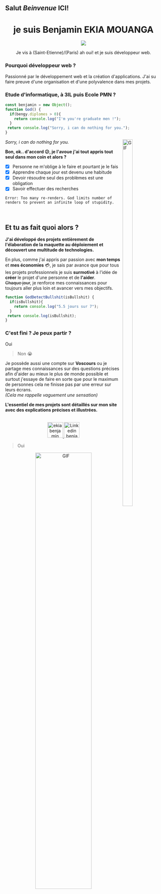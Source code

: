 ## Salut *Beinvenue* ICI!

  <h1 align="center"> je suis Benjamin EKIA MOUANGA </h1>

  <p align = "center">
    <img align = "center" src="https://media2.giphy.com/media/qgQUggAC3Pfv687qPC/giphy.gif?cid=ecf05e479ravwcf4k31ixcq6vn9z6e18fxq9q7o7d04sh3ay&rid=giphy.gif&ct=g" />
  </p>

<p align="center">
  Je vis à (Saint-Etienne)/(Paris) ah oui! et je suis développeur web.
</p> 

### Pourquoi développeur web ?

Passionné par le développement web et la création d'applications. J'ai su faire preuve d'une organisation et d'une polyvalence dans mes projets.

### Etude d'informatique, à 3IL puis Ecole PMN ?
```javascript
const benjamin = new Object();
function God() {
  if(bengy.diplomes > 0){
    return console.log("I'm you're graduate men !");
  }
 return console.log("Sorry, i can do nothing for you.");
}
```

<img align="right" width="25%" height ="55%" alt="GIF" src="https://media3.giphy.com/media/OOheW62jttDtD4zobg/giphy.gif?cid=ecf05e47cuvc2bcb6x9nao1irc0em3zynte1759bi02r2dmf&rid=giphy.gif&ct=g"></img>

*Sorry, i can do nothing for you.*

**Bon, ok.. d'accord 😕, je l'avoue j'ai tout appris tout seul dans mon coin et alors ?**
  - [x] Personne ne m'oblige à le faire et pourtant je le fais
  - [x] Apprendre chaque jour est devenu une habitude
  - [x] Devoir résoudre seul des problèmes est une obligation
  - [x] Savoir effectuer des recherches
  ``` 
  Error: Too many re-renders. God limits number of
  renders to prevent an infinite loop of stupidity.
  ```

&nbsp;

## Et tu as fait quoi alors ?

**J'ai développé des projets entièrement de l'élaboration de la maquette au déploiement et découvert une multitude de technologies.**<br/>

En plus, comme j'ai appris par passion avec **mon temps** et **mes économies** 💳, je sais par avance que pour tous les projets professionnels 
je suis **surmotivé** à l'idée de **créer** le projet d'une personne et de **l'aider**.<br/>
~~Chaque jour~~, je renforce mes connaissances pour toujours aller plus loin et avancer vers mes objectifs.
```js
function GodDetectBullshit(isBullshit) {
  if(isBullshit){
    return console.log("5.5 jours sur 7");
  }
 return console.log(isBullshit);
}
 ```


### C'est fini ? Je peux partir ?

Oui
> Non 😭

Je possède aussi une compte sur **Voscours** ou je partage mes connaissances sur des questions précises afin d'aider au mieux le plus de monde possible et surtout
j'essaye de faire en sorte que pour le maximum de personnes cela ne finisse pas par une erreur sur leurs écrans.<br/>
*(Cela me rappelle vaguement une sensation)*

**L'essentiel de mes projets sont détaillés sur mon site avec des explications précises et illustrées.**<br/>

<p align="center">
  <br/>
  <a href="mailto:ekiabenjamin@gmail.com?subject=Bonjour!">
    <img alt="ekia benjamin"  width="50px" src="https://logos-marques.com/wp-content/uploads/2021/03/Gmail-Logo-2013.png"/>
  </a>
  <a href="https://www.linkedin.com/in/benjamin-ekia-mouanga-b351351b4?lipi=urn%3Ali%3Apage%3Ad_flagship3_profile_view_base_contact_details%3BU%2FZXqyAaS9CoTD2VSRuG1g%3D%3D">
    <img alt="Linkedin benjamin ekia" width="50px" src="https://clipground.com/images/linkedin-clipart-5.jpg" />
  </a>
</p>

> Oui
<p align="center">
  <img align="center" width="60%" alt="GIF" src="https://media2.giphy.com/media/ek9nR2YB2suIiN3kRN/giphy.gif?cid=ecf05e47rraxjsxw6jyaalvmdhzauxj6ix5srerkso73jhj3&rid=giphy.gif&ct=g"/>
</p>


